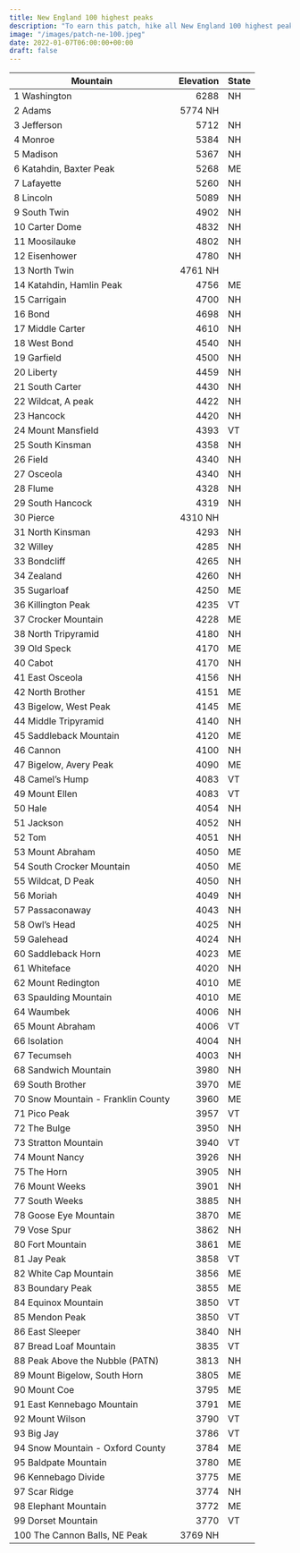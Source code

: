 ```yaml
---
title: New England 100 highest peaks 
description: "To earn this patch, hike all New England 100 highest peaks"
image: "/images/patch-ne-100.jpeg"
date: 2022-01-07T06:00:00+00:00
draft: false
---
```

|	Mountain	|Elevation|	State|
|---------- | -------:|-----|
| 1 Washington | 6288 | NH
| 2 Adams | 5774 NH
| 3 Jefferson | 5712 | NH
| 4 Monroe | 5384 | NH
| 5 Madison | 5367 | NH
| 6 Katahdin, Baxter Peak | 5268 | ME
| 7 Lafayette | 5260 | NH
| 8 Lincoln | 5089 | NH
| 9 South Twin | 4902 | NH
| 10 Carter Dome | 4832 | NH
| 11 Moosilauke | 4802 | NH
| 12 Eisenhower | 4780 | NH
| 13 North Twin | 4761 NH
| 14 Katahdin, Hamlin Peak | 4756 | ME
| 15 Carrigain | 4700 | NH
| 16 Bond | 4698 | NH
| 17 Middle Carter | 4610 | NH
| 18 West Bond | 4540 | NH
| 19 Garfield | 4500 | NH
| 20 Liberty | 4459 | NH
| 21 South Carter | 4430 | NH
| 22 Wildcat, A peak | 4422 | NH
| 23 Hancock | 4420 | NH
| 24 Mount Mansfield | 4393 | VT
| 25 South Kinsman | 4358 | NH
| 26 Field | 4340 | NH
| 27 Osceola | 4340 | NH
| 28 Flume | 4328 | NH
| 29 South Hancock | 4319 | NH
| 30 Pierce | 4310 NH
| 31 North Kinsman | 4293 | NH
| 32 Willey | 4285 | NH
| 33 Bondcliff | 4265 | NH
| 34 Zealand | 4260 | NH
| 35 Sugarloaf | 4250 | ME
| 36 Killington Peak | 4235 | VT
| 37 Crocker Mountain | 4228 | ME
| 38 North Tripyramid | 4180 | NH
| 39 Old Speck | 4170  | ME
| 40 Cabot | 4170 | NH
| 41 East Osceola | 4156 | NH
| 42 North Brother | 4151 | ME
| 43 Bigelow, West Peak | 4145 | ME
| 44 Middle Tripyramid | 4140 | NH
| 45 Saddleback Mountain | 4120 | ME
| 46 Cannon | 4100 | NH
| 47 Bigelow, Avery Peak | 4090 | ME
| 48 Camel’s Hump | 4083 | VT
| 49 Mount Ellen | 4083 | VT
| 50 Hale | 4054 | NH
| 51 Jackson | 4052 | NH
| 52 Tom | 4051 | NH
| 53 Mount Abraham | 4050 | ME
| 54 South Crocker Mountain | 4050 | ME
| 55 Wildcat, D Peak | 4050 | NH
| 56 Moriah | 4049 | NH
| 57 Passaconaway | 4043 | NH
| 58 Owl’s Head | 4025 | NH
| 59 Galehead | 4024 | NH
| 60 Saddleback Horn | 4023 | ME
| 61 Whiteface | 4020 | NH
| 62 Mount Redington | 4010 | ME
| 63 Spaulding Mountain | 4010 | ME
| 64 Waumbek | 4006 | NH
| 65 Mount Abraham | 4006 | VT
| 66 Isolation | 4004 | NH
| 67 Tecumseh | 4003 | NH
| 68 Sandwich Mountain | 3980 | NH
| 69 South Brother | 3970 | ME
| 70 Snow Mountain - Franklin County | 3960 | ME
| 71 Pico Peak | 3957 | VT
| 72 The Bulge | 3950 | NH
| 73 Stratton Mountain | 3940 | VT
| 74 Mount Nancy | 3926 | NH
| 75 The Horn | 3905 | NH
| 76 Mount Weeks | 3901 | NH
| 77 South Weeks | 3885 | NH
| 78 Goose Eye Mountain | 3870 | ME
| 79 Vose Spur | 3862 | NH
| 80 Fort Mountain | 3861 | ME
| 81 Jay Peak | 3858 | VT
| 82 White Cap Mountain | 3856 | ME
| 83 Boundary Peak | 3855 | ME
| 84 Equinox Mountain | 3850 | VT
| 85 Mendon Peak | 3850 | VT
| 86 East Sleeper | 3840 | NH
| 87 Bread Loaf Mountain | 3835 | VT
| 88 Peak Above the Nubble (PATN) | 3813 | NH
| 89 Mount Bigelow, South Horn | 3805 | ME
| 90 Mount Coe | 3795 | ME
| 91 East Kennebago Mountain | 3791 | ME
| 92 Mount Wilson | 3790 | VT
| 93 Big Jay | 3786 | VT
| 94 Snow Mountain - Oxford County | 3784 | ME
| 95 Baldpate Mountain | 3780 | ME
| 96 Kennebago Divide | 3775 | ME
| 97 Scar Ridge | 3774 | NH
| 98 Elephant Mountain | 3772 | ME
| 99 Dorset Mountain | 3770 | VT
| 100 The Cannon Balls, NE Peak | 3769 NH
